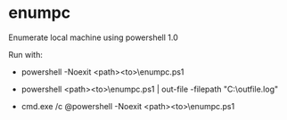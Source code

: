 enumpc
======

Enumerate local machine using powershell 1.0

Run with:
* powershell -Noexit \<path>\<to>\enumpc.ps1
 
* powershell \<path>\<to>\enumpc.ps1 | out-file -filepath "C:\outfile.log"
 
* cmd.exe /c @powershell -Noexit \<path>\<to>\enumpc.ps1

